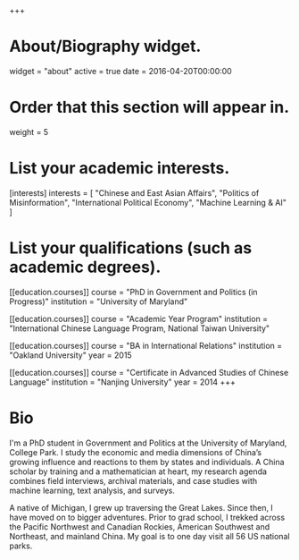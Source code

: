 +++
# About/Biography widget.
widget = "about"
active = true
date = 2016-04-20T00:00:00

# Order that this section will appear in.
weight = 5

# List your academic interests.
[interests]
  interests = [
    "Chinese and East Asian Affairs",
    "Politics of Misinformation",
    "International Political Economy",
    "Machine Learning & AI"
  ]

# List your qualifications (such as academic degrees).
[[education.courses]]
  course = "PhD in Government and Politics (in Progress)"
  institution = "University of Maryland"
  
[[education.courses]]
  course = "Academic Year Program"
  institution = "International Chinese Language Program, National Taiwan University"

[[education.courses]]
  course = "BA in International Relations"
  institution = "Oakland University"
  year = 2015
  
[[education.courses]]
  course = "Certificate in Advanced Studies of Chinese Language"
  institution = "Nanjing University"
  year = 2014
+++

# Bio

I'm a PhD student in Government and Politics at the University of Maryland, College Park. I study the economic and media dimensions of China’s growing influence and reactions to them by states and individuals. A China scholar by training and a mathematician at heart, my research agenda combines field interviews, archival materials, and case studies with machine learning, text analysis, and surveys. 

A native of Michigan, I grew up traversing the Great Lakes. Since then, I have moved on to bigger adventures. Prior to grad school, I trekked across the Pacific Northwest and Canadian Rockies, American Southwest and Northeast, and mainland China. My goal is to one day visit all 56 US national parks.
